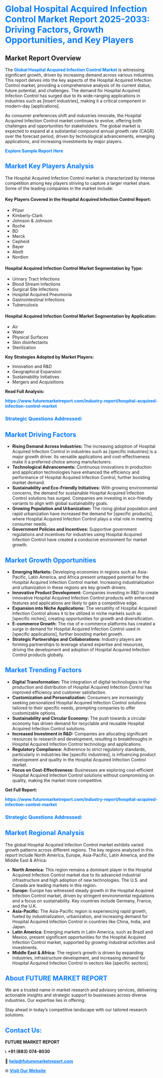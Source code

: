 <h1 style="color: #007BFF;">Global Hospital Acquired Infection Control Market Report 2025-2033: Driving Factors, Growth Opportunities, and Key Players</h1>

<section id="overview">
<h2>Market Report Overview</h2>
<p>The <a href="https://www.futuremarketreport.com/industry-report/hospital-acquired-infection-control-market" style="color: #007BFF; text-decoration: none;"><strong>Global Hospital Acquired Infection Control Market</strong></a> is witnessing significant growth, driven by increasing demand across various industries. This report delves into the key aspects of the Hospital Acquired Infection Control market, providing a comprehensive analysis of its current status, future potential, and challenges. The demand for Hospital Acquired Infection Control has surged due to its wide-ranging applications in industries such as [insert industries], making it a critical component in modern-day [applications].</p>
<p>As consumer preferences shift and industries innovate, the Hospital Acquired Infection Control market continues to evolve, offering both challenges and opportunities for stakeholders. The global market is expected to expand at a substantial compound annual growth rate (CAGR) over the forecast period, driven by technological advancements, emerging applications, and increasing investments by major players.</p>
</section>

<section id="overview">
<p><a href="https://www.futuremarketreport.com/request-sample/reportId=82706" style="color: #007BFF; text-decoration: none;"><strong>Explore Sample Report Here</strong></a></p>
</section>

<section id="key-players">
<h2 style="color: #007BFF;">Market Key Players Analysis</h2>
<p>The Hospital Acquired Infection Control market is characterized by intense competition among key players striving to capture a larger market share. Some of the leading companies in the market include:</p>
<h4>Key Players Covered in the Hospital Acquired Infection Control Report:</h4>
<ul><li>Pfizer</li><li>Kimberly-Clark</li><li>Johnson &amp; Johnson</li><li>Roche</li><li>BD</li><li>Merck</li><li>Cepheid</li><li>Bayer</li><li>Abott</li><li>Nordion</li></ul>
<h4>Hospital Acquired Infection Control Market Segmentation by Type:</h4>
<ul><li>Urinary Tract Infections</li><li>Blood Stream Infections</li><li>Surgical Site Infections</li><li>Hospital Acquired Pneumonia</li><li>Gastrointestinal Infections</li><li>Tuberculosis</li></ul>

<h4>Hospital Acquired Infection Control Market Segmentation by Application:</h4>
<ul><li>Air</li><li>Water</li><li>Physical Surfaces</li><li>Skin disinfectants</li><li>Sterilization</li></ul>
<p><strong>Key Strategies Adopted by Market Players:</strong></p>
<ul>
<li>Innovation and R&D</li>
<li>Geographical Expansion</li>
<li>Sustainability Initiatives</li>
<li>Mergers and Acquisitions</li>
</ul>
</section>

<section>
<p><strong>Read Full Analysis: </strong></p><a href="https://www.futuremarketreport.com/industry-report/hospital-acquired-infection-control-market" style="color: #007BFF; text-decoration: none;"><strong>https://www.futuremarketreport.com/industry-report/hospital-acquired-infection-control-market</strong></a>
<h3 style="color: #007BFF;">Strategic Questions Addressed:</h3>
</section>

<section id="driving-factors">
<h2 style="color: #007BFF;">Market Driving Factors</h2>
<ul>
<li><strong>Rising Demand Across Industries:</strong> The increasing adoption of Hospital Acquired Infection Control in industries such as [specific industries] is a major growth driver. Its versatile applications and cost-effectiveness make it a preferred choice among manufacturers.</li>
<li><strong>Technological Advancements:</strong> Continuous innovations in production and application technologies have enhanced the efficiency and performance of Hospital Acquired Infection Control, further boosting market demand.</li>
<li><strong>Sustainability and Eco-Friendly Initiatives:</strong> With growing environmental concerns, the demand for sustainable Hospital Acquired Infection Control solutions has surged. Companies are investing in eco-friendly variants to align with global sustainability goals.</li>
<li><strong>Growing Population and Urbanization:</strong> The rising global population and rapid urbanization have increased the demand for [specific products], where Hospital Acquired Infection Control plays a vital role in meeting consumer needs.</li>
<li><strong>Government Policies and Incentives:</strong> Supportive government regulations and incentives for industries using Hospital Acquired Infection Control have created a conducive environment for market growth.</li>
</ul>
</section>

<section id="growth-opportunities">
<h2 style="color: #007BFF;">Market Growth Opportunities</h2>
<ul>
<li><strong>Emerging Markets:</strong> Developing economies in regions such as Asia-Pacific, Latin America, and Africa present untapped potential for the Hospital Acquired Infection Control market. Increasing industrialization and urbanization in these regions are key growth drivers.</li>
<li><strong>Innovative Product Development:</strong> Companies investing in R&D to create innovative Hospital Acquired Infection Control products with enhanced features and applications are likely to gain a competitive edge.</li>
<li><strong>Expansion into Niche Applications:</strong> The versatility of Hospital Acquired Infection Control allows it to be utilized in niche markets such as [specific niches], creating opportunities for growth and diversification.</li>
<li><strong>E-commerce Growth:</strong> The rise of e-commerce platforms has created a surge in demand for Hospital Acquired Infection Control used in [specific applications], further boosting market growth.</li>
<li><strong>Strategic Partnerships and Collaborations:</strong> Industry players are forming partnerships to leverage shared expertise and resources, driving the development and adoption of Hospital Acquired Infection Control products globally.</li>
</ul>
</section>

<section id="trending-factors">
<h2 style="color: #007BFF;">Market Trending Factors</h2>
<ul>
<li><strong>Digital Transformation:</strong> The integration of digital technologies in the production and distribution of Hospital Acquired Infection Control has improved efficiency and customer satisfaction.</li>
<li><strong>Customization and Personalization:</strong> Consumers are increasingly seeking personalized Hospital Acquired Infection Control solutions tailored to their specific needs, prompting companies to offer customizable options.</li>
<li><strong>Sustainability and Circular Economy:</strong> The push towards a circular economy has driven demand for recyclable and reusable Hospital Acquired Infection Control solutions.</li>
<li><strong>Increased Investment in R&D:</strong> Companies are allocating significant resources to research and development, resulting in breakthroughs in Hospital Acquired Infection Control technology and applications.</li>
<li><strong>Regulatory Compliance:</strong> Adherence to strict regulatory standards, particularly in industries like [specific industries], is influencing product development and quality in the Hospital Acquired Infection Control market.</li>
<li><strong>Focus on Cost-Effectiveness:</strong> Businesses are exploring cost-efficient Hospital Acquired Infection Control solutions without compromising on quality, making the market more competitive.</li>
</ul>
</section>

<section>
<p><strong>Get Full Report: </strong></p><a href="https://www.futuremarketreport.com/industry-report/hospital-acquired-infection-control-market" style="color: #007BFF; text-decoration: none;"><strong>https://www.futuremarketreport.com/industry-report/hospital-acquired-infection-control-market</strong></a>
<h3 style="color: #007BFF;">Strategic Questions Addressed:</h3>
</section>


<section id="regional-analysis">
<h2 style="color: #007BFF;">Market Regional Analysis</h2>
<p>The global Hospital Acquired Infection Control market exhibits varied growth patterns across different regions. The key regions analyzed in this report include North America, Europe, Asia-Pacific, Latin America, and the Middle East & Africa:</p>
<ul>
<li><strong>North America:</strong> This region remains a dominant player in the Hospital Acquired Infection Control market due to its advanced industrial infrastructure and high adoption of new technologies. The U.S. and Canada are leading markets in this region.</li>
<li><strong>Europe:</strong> Europe has witnessed steady growth in the Hospital Acquired Infection Control market, driven by stringent environmental regulations and a focus on sustainability. Key countries include Germany, France, and the U.K.</li>
<li><strong>Asia-Pacific:</strong> The Asia-Pacific region is experiencing rapid growth, fueled by industrialization, urbanization, and increasing demand for Hospital Acquired Infection Control in countries like China, India, and Japan.</li>
<li><strong>Latin America:</strong> Emerging markets in Latin America, such as Brazil and Mexico, present significant opportunities for the Hospital Acquired Infection Control market, supported by growing industrial activities and investments.</li>
<li><strong>Middle East & Africa:</strong> The region’s growth is driven by expanding industries, infrastructure development, and increasing demand for Hospital Acquired Infection Control in sectors like [specific sectors].</li>
</ul>
</section>

<footer>
<h2 style="color: #007BFF;">About FUTURE MARKET REPORT</h2>
<p>We are a trusted name in market research and advisory services, delivering actionable insights and strategic support to businesses across diverse industries. Our expertise lies in offering:</p>

<p>Stay ahead in today’s competitive landscape with our tailored research solutions.</p>

<h2 style="color: #007BFF;">Contact Us:</h2>
<p><strong>FUTURE MARKET REPORT</strong></p>
<p>📞 <strong>+91 (883) 074-8030</strong></p>
<p>📧 <strong><a href="mailto:help@futuremarketreport.com" style="color: #007BFF;">help@futuremarketreport.com</a></strong></p>
<p>🌐 <strong><a href="https://www.futuremarketreport.com/" style="color: #007BFF;">Visit Our Website</a></strong></p>
</footer>